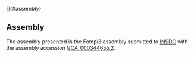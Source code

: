 []{#assembly}

Assembly
--------

The assembly presented is the Fompi3 assembly submitted to
[INSDC](http://www.insdc.org) with the assembly accession
[GCA\_000344655.2](http://www.ebi.ac.uk/ena/data/view/GCA_000344655.2).
